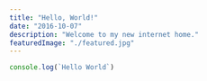 ```yaml
---
title: "Hello, World!"
date: "2016-10-07"
description: "Welcome to my new internet home."
featuredImage: "./featured.jpg"
---
```


```js
console.log(`Hello World`)
```
